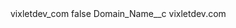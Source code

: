 <?xml version="1.0" encoding="UTF-8"?>
<CustomMetadata xmlns="http://soap.sforce.com/2006/04/metadata" xmlns:xsi="http://www.w3.org/2001/XMLSchema-instance" xmlns:xsd="http://www.w3.org/2001/XMLSchema">
    <label>vixletdev_com</label>
    <protected>false</protected>
    <values>
        <field>Domain_Name__c</field>
        <value xsi:type="xsd:string">vixletdev.com</value>
    </values>
</CustomMetadata>
